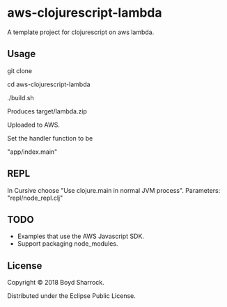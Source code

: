 # aws-clojurescript-lambda

A template project for clojurescript on aws lambda.

## Usage

git clone

cd aws-clojurescript-lambda

./build.sh

Produces target/lambda.zip

Uploaded to AWS.

Set the handler function to be

"app/index.main"

## REPL

In Cursive choose "Use clojure.main in normal JVM process".
Parameters: "repl/node_repl.clj"

## TODO

- Examples that use the AWS Javascript SDK.
- Support packaging node_modules.


## License

Copyright © 2018 Boyd Sharrock.

Distributed under the Eclipse Public License.
